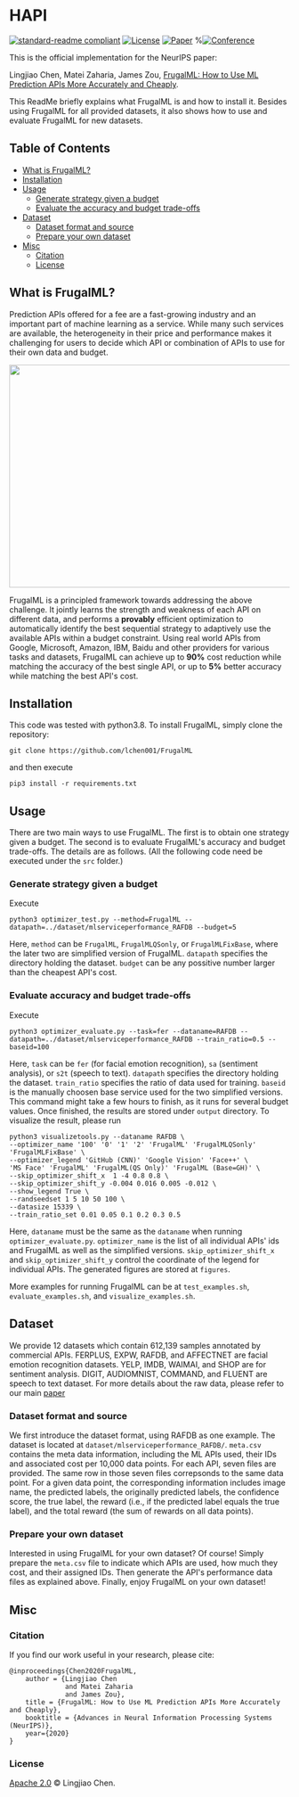 # HAPI

[![standard-readme compliant](https://img.shields.io/badge/readme%20style-standard-brightgreen.svg?style=flat-square)](https://github.com/RichardLitt/standard-readme)
[![License](https://img.shields.io/badge/license-Apache%202-blue.svg)](LICENSE)
[![Paper](http://img.shields.io/badge/paper-arxiv.2006.07512-B31B1B.svg)](https://arxiv.org/abs/2006.07512)
%[![Conference](http://img.shields.io/badge/NeurIPS-2020-4b44ce.svg)]()


This is the official implementation for the NeurIPS paper:

Lingjiao Chen, Matei Zaharia, James Zou, [FrugalML: How to Use ML Prediction APIs More Accurately and Cheaply](https://arxiv.org/abs/2006.07512).


This ReadMe briefly explains what FrugalML is and how to install it.
Besides using FrugalML for all provided datasets, it also shows how to use and evaluate FrugalML for new datasets.

## Table of Contents

- [What is FrugalML?](#What-is-FrugalML)
- [Installation](#Installation)
- [Usage](#Usage)
	- [Generate strategy given a budget](#Generate-strategy-given-a-budget)
	- [Evaluate the accuracy and budget trade-offs](#Evaluate-the-accuracy-and-budget-trade-offs)
- [Dataset](#badge)
 	- [Dataset format and source](#Dataset-format-and-source)
 	- [Prepare your own dataset](#Prepare-your-own-dataset)
- [Misc](#badge)
	- [Citation](#Citation)
	- [License](#License)
## What is FrugalML?

Prediction APIs offered for a fee are a fast-growing industry and an important part of machine learning as a service. While many such services are available, the heterogeneity in their price and performance makes it challenging for users to decide which API or combination of APIs to use for their own data and budget. 

<div align="center"><img src="https://raw.githubusercontent.com/lchen001/FrugalML/main/images/FrugalML_NeurIPS2020_Figure.png?token=AEDQ5VCMOEGEVVMOUUI7P4S7TI52M" height="400" width="600" ></div>

FrugalML is a principled framework towards addressing the above challenge. It  jointly learns the strength and weakness of each API on different data, and performs a **provably** efficient optimization to automatically identify the best sequential strategy to adaptively use the available APIs within a budget constraint.
Using real world APIs from Google, Microsoft, Amazon, IBM, Baidu and other providers for various tasks and datasets, FrugalML can achieve up to **90%** cost reduction while matching the accuracy of the best single API, or up to **5%** better accuracy while matching the best API's cost.


## Installation

This code was tested with python3.8. To install FrugalML, simply clone the repository: 


```
git clone https://github.com/lchen001/FrugalML
```

and then execute

```
pip3 install -r requirements.txt
```

## Usage
There are two main ways to use FrugalML. The first is to obtain one strategy given a budget. The second is to evaluate FrugalML's accuracy and budget trade-offs.
The details are as follows. 
(All the following code need be executed under the ```src``` folder.) 
### Generate strategy given a budget
Execute

```
python3 optimizer_test.py --method=FrugalML --datapath=../dataset/mlserviceperformance_RAFDB --budget=5
```

Here, ```method``` can be ```FrugalML```, ```FrugalMLQSonly```, or ```FrugalMLFixBase```, where the later two are simplified version of FrugalML.  ```datapath``` specifies the directory holding the dataset. ```budget``` can be any possitive number larger than the cheapest API's cost.


### Evaluate accuracy and budget trade-offs
Execute

```
python3 optimizer_evaluate.py --task=fer --dataname=RAFDB --datapath=../dataset/mlserviceperformance_RAFDB --train_ratio=0.5 --baseid=100
```

Here, ```task``` can be ```fer``` (for facial emotion recognition), ```sa``` (sentiment analysis), or ```s2t``` (speech to text).  ```datapath``` specifies the directory holding the dataset. ```train_ratio``` specifies the ratio of data used for training. ```baseid``` is the manually choosen base service used for the two simplified versions. This command might take a few hours to finish, as it runs for several budget values.
Once finished, the results are stored under ```output``` directory.
To visualize the result, please run

```
python3 visualizetools.py --dataname RAFDB \
--optimizer_name '100' '0' '1' '2' 'FrugalML' 'FrugalMLQSonly' 'FrugalMLFixBase' \
--optimizer_legend 'GitHub (CNN)' 'Google Vision' 'Face++' \
'MS Face' 'FrugalML' 'FrugalML(QS Only)' 'FrugalML (Base=GH)' \
--skip_optimizer_shift_x  1 -4 0.8 0.8 \
--skip_optimizer_shift_y -0.004 0.016 0.005 -0.012 \
--show_legend True \
--randseedset 1 5 10 50 100 \
--datasize 15339 \
--train_ratio_set 0.01 0.05 0.1 0.2 0.3 0.5
``` 

Here, ```dataname``` must be the same as the ```dataname``` when running ```optimizer_evaluate.py```. ```optimizer_name``` is the list of all individual APIs' ids and FrugalML as well as the simplified versions. ```skip_optimizer_shift_x``` and ```skip_optimizer_shift_y``` control the coordinate of the legend for individual APIs. The generated figures are stored at ```figures```.

More examples for running FrugalML can be at ```test_examples.sh```, ```evaluate_examples.sh```, and ```visualize_examples.sh```.

## Dataset
We provide 12 datasets which contain 612,139 samples annotated by commercial APIs. FERPLUS, EXPW, RAFDB, and AFFECTNET are facial emotion recognition datasets. YELP, IMDB, WAIMAI, and SHOP are for sentiment analysis. DIGIT, AUDIOMNIST, COMMAND, and FLUENT are speech to text dataset. For more details about the raw data, please refer to our main [paper](https://arxiv.org/abs/2006.07512)

### Dataset format and source
We first introduce the dataset format, using RAFDB as one example. The dataset is located at ```dataset/mlserviceperformance_RAFDB/```. ```meta.csv``` contains the meta data information, including the ML APIs used, their IDs and associated cost per 10,000 data points.
For each API, seven files are provided. The same row in those seven files correpsonds to the same data point. For a given data point, the corresponding information includes image name, the predicted labels, the originally predicted labels, the confidence score, the true label, the reward (i.e., if the predicted label equals the true label), and the total reward (the sum of rewards on all data points).  
 
### Prepare your own dataset
Interested in using FrugalML for your own dataset? Of course! Simply prepare the ```meta.csv``` file to indicate which APIs are used, how much they cost, and their assigned IDs. Then generate the API's performance data files as explained above.
Finally, enjoy FrugalML on your own dataset!

## Misc

### Citation 
If you find our work useful in your research, please cite:
```
@inproceedings{Chen2020FrugalML,
	author = {Lingjiao Chen
	          and Matei Zaharia
	          and James Zou},
	title = {FrugalML: How to Use ML Prediction APIs More Accurately and Cheaply},
	booktitle = {Advances in Neural Information Processing Systems (NeurIPS)},
	year={2020}
}
```
### License
[Apache 2.0](LICENSE) © Lingjiao Chen.
